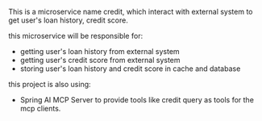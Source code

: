 This is a microservice name credit, which interact with external system to get user's loan history, credit score.

this microservice will be responsible for:
- getting user's loan history from external system
- getting user's credit score from external system
- storing user's loan history and credit score in cache and database

this project is also using:
- Spring AI MCP Server to provide tools like credit query as tools for the mcp clients.

